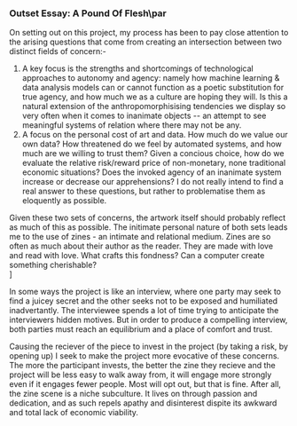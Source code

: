 ### Outset Essay: A Pound Of Flesh\par
On setting out on this project, my process has been to pay close attention to the arising questions that come from creating an intersection between two distinct fields of concern:-<br />

1. A key focus is the strengths and shortcomings of technological approaches to autonomy and agency: namely how machine learning & data analysis models can or cannot function as a poetic substitution for true agency, and how much we as a culture are hoping they will. Is this a natural extension of the anthropomorphisising tendencies we display so very often when it comes to inanimate objects -- an attempt to see meaningful systems of relation where there may not be any.<br />
2. A focus on the personal cost of art and data. How much do we value our own data? How threatened do we feel by automated systems, and how much are we willing to trust them? Given a concious choice, how do we evaluate the relative risk/reward price of non-monetary, none traditional economic situations? Does the invoked agency of an inanimate system increase or decrease our apprehensions? I do not really intend to find a real answer to these questions, but rather to problematise them as eloquently as possible.<br />

Given these two sets of concerns, the artwork itself should probably reflect as much of this as possible. The initimate personal nature of both sets leads me to the use of zines - an intimate and relational medium. Zines are so often as much about their author as the reader. They are made with love and read with love. What crafts this fondness? Can a computer create something cherishable?<br />]

In some ways the project is like an interview, where one party may seek to find a juicey secret and the other seeks not to be exposed and humiliated inadvertantly. The interviewee spends a lot of time trying to anticipate the interviewers hidden motives. But in order to produce a compelling interview, both parties must reach an equilibrium and a place of comfort and trust.<br />

Causing the reciever of the piece to invest in the project (by taking a risk, by opening up) I seek to make the project more evocative of these concerns. The more the participant invests, the better the zine they recieve and the project will be less easy to walk away from, it will engage more strongly even if it engages fewer people. Most will opt out, but that is fine. After all, the zine scene is a niche subculture. It lives on through passion and dedication, and as such repels apathy and disinterest dispite its awkward and total lack of economic viability.<br />
